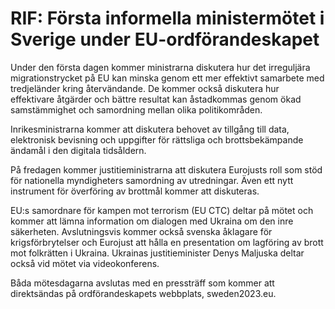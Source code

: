 # RIF: Första informella ministermötet i Sverige under EU-ordförandeskapet

Under den första dagen kommer ministrarna diskutera hur det irreguljära migrationstrycket på EU kan minska genom ett mer effektivt samarbete med tredjeländer kring återvändande. De kommer också diskutera hur effektivare åtgärder och bättre resultat kan åstadkommas genom ökad samstämmighet och samordning mellan olika politikområden.

Inrikesministrarna kommer att diskutera behovet av tillgång till data, elektronisk bevisning och uppgifter för rättsliga och brottsbekämpande ändamål i den digitala tidsåldern.

På fredagen kommer justitieministrarna att diskutera Eurojusts roll som stöd för nationella myndigheters samordning av utredningar. Även ett nytt instrument för överföring av brottmål kommer att diskuteras.

EU:s samordnare för kampen mot terrorism (EU CTC) deltar på mötet och kommer att lämna information om dialogen med Ukraina om den inre säkerheten. Avslutningsvis kommer också svenska åklagare för krigsförbrytelser och Eurojust att hålla en presentation om lagföring av brott mot folkrätten i Ukraina. Ukrainas justitieminister Denys Maljuska deltar också vid mötet via videokonferens.

Båda mötesdagarna avslutas med en pressträff som kommer att direktsändas på ordförandeskapets webbplats, sweden2023.eu.
